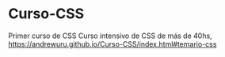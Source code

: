 # Curso-CSS
Primer curso de CSS
Curso intensivo de CSS de más de 40hs, 
https://andrewuru.github.io/Curso-CSS/index.html#temario-css
